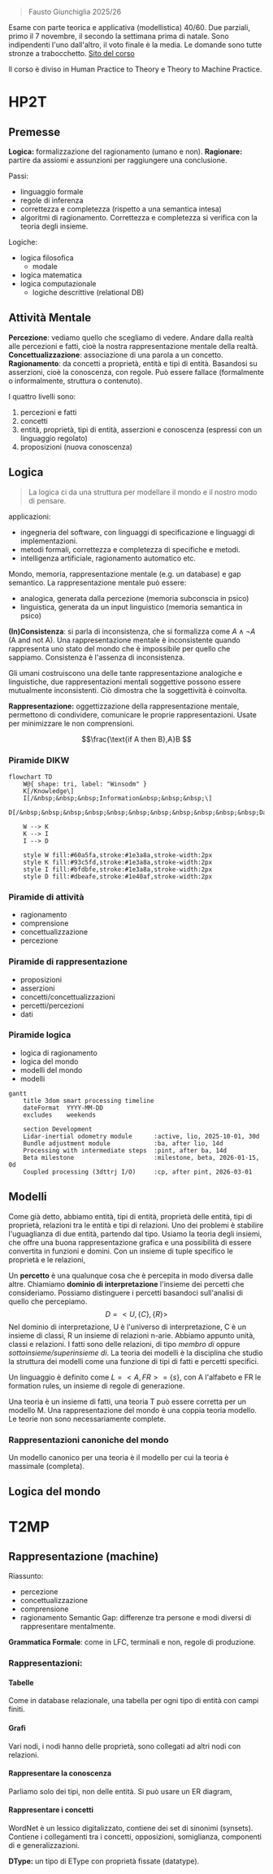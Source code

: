 > Fausto Giunchiglia 2025/26

Esame con parte teorica e applicativa (modellistica) 40/60.
Due parziali, primo il 7 novembre, il secondo la settimana prima di natale. Sono indipendenti l'uno dall'altro, il voto finale è la media. Le domande sono tutte stronze a trabocchetto.
[Sito del corso](https://datascientiafoundation.github.io/datascientia-education-logica-2025-26-unitn/)

Il corso è diviso in Human Practice to Theory e Theory to Machine Practice.
# HP2T
## Premesse
**Logica:** formalizzazione del ragionamento (umano e non).
**Ragionare:** partire da assiomi e assunzioni per raggiungere una conclusione.

Passi:
- linguaggio formale
- regole di inferenza
- correttezza e completezza (rispetto a una semantica intesa)
- algoritmi di ragionamento.
Correttezza e completezza si verifica con la teoria degli insieme.

Logiche:
- logica filosofica
	- modale
- logica matematica
- logica computazionale
	- logiche descrittive (relational DB)

## Attività Mentale
**Percezione**: vediamo quello che scegliamo di vedere. Andare dalla realtà alle percezioni e fatti, cioè la nostra rappresentazione mentale della realtà.
**Concettualizzazione**: associazione di una parola a un concetto. 
**Ragionamento**: da concetti a proprietà, entità e tipi di entità. Basandosi su asserzioni, cioè la conoscenza, con regole. Può essere fallace (formalmente o informalmente, struttura o contenuto).

I quattro livelli sono:
1. percezioni e fatti
2. concetti
3. entità, proprietà, tipi di entità, asserzioni e conoscenza (espressi con un linguaggio regolato)
4. proposizioni (nuova conoscenza)

## Logica

> La logica ci da una struttura per modellare il mondo e il nostro modo di pensare.

applicazioni:
- ingegneria del software, con linguaggi di specificazione e linguaggi di implementazioni.
- metodi formali, correttezza e completezza di specifiche e metodi.
- intelligenza artificiale, ragionamento automatico etc.

Mondo, memoria, rappresentazione mentale (e.g. un database) e gap semantico.
La rappresentazione mentale può essere:
- analogica, generata dalla percezione (memoria subconscia in psico)
- linguistica, generata da un input linguistico (memoria semantica in psico)

**(In)Consistenza**: si parla di inconsistenza, che si formalizza come $A\land \lnot A$ (A and not A). Una rappresentazione mentale è inconsistente quando rappresenta uno stato del mondo che è impossibile per quello che sappiamo. Consistenza è l'assenza di inconsistenza.

Gli umani costruiscono una delle tante rappresentazione analogiche e linguistiche, due rappresentazioni mentali soggettive possono essere mutualmente inconsistenti. Ciò dimostra che la soggettività è coinvolta.

**Rappresentazione:** oggettizzazione della rappresentazione mentale, permettono di condividere, comunicare le proprie rappresentazioni. Usate per minimizzare le non comprensioni.

$$\frac{\text{if A then B},A}B $$
### Piramide DIKW
```mermaid
flowchart TD
    W@{ shape: tri, label: "Winsodm" }
    K[/Knowledge\]
    I[/&nbsp;&nbsp;&nbsp;Information&nbsp;&nbsp;&nbsp;\]
    D[/&nbsp;&nbsp;&nbsp;&nbsp;&nbsp;&nbsp;&nbsp;&nbsp;&nbsp;&nbsp;&nbsp;Data&nbsp;&nbsp;&nbsp;&nbsp;&nbsp;&nbsp;&nbsp;&nbsp;&nbsp;&nbsp;&nbsp;\]
    
    W --> K
    K --> I
    I --> D

    style W fill:#60a5fa,stroke:#1e3a8a,stroke-width:2px
    style K fill:#93c5fd,stroke:#1e3a8a,stroke-width:2px
    style I fill:#bfdbfe,stroke:#1e3a8a,stroke-width:2px
    style D fill:#dbeafe,stroke:#1e40af,stroke-width:2px
```
### Piramide di attività
- ragionamento
- comprensione
- concettualizzazione
- percezione
### Piramide di rappresentazione
- proposizioni
- asserzioni
- concetti/concettualizzazioni
- percetti/percezioni
- dati
### Piramide logica
- logica di ragionamento
- logica del mondo
- modelli del mondo
- modelli

```mermaid
gantt
    title 3dom smart processing timeline
    dateFormat  YYYY-MM-DD
    excludes    weekends

    section Development
    Lidar-inertial odometry module      :active, lio, 2025-10-01, 30d
    Bundle adjustment module            :ba, after lio, 14d
    Processing with intermediate steps  :pint, after ba, 14d
    Beta milestone                      :milestone, beta, 2026-01-15, 0d
    Coupled processing (3dttrj I/O)     :cp, after pint, 2026-03-01
```

## Modelli
Come già detto, abbiamo entità, tipi di entità, proprietà delle entità, tipi di proprietà, relazioni tra le entità e tipi di relazioni.
Uno dei problemi è stabilire l'uguaglianza di due entità, partendo dal tipo.
Usiamo la teoria degli insiemi, che offre una buona rappresentazione grafica e una possibilità di essere convertita in funzioni e domini.
Con un insieme di tuple specifico le proprietà e le relazioni, 

Un **percetto** è una qualunque cosa che è percepita in modo diversa dalle altre. Chiamiamo **dominio di interpretazione** l'insieme dei percetti che consideriamo. Possiamo distinguere i percetti basandoci sull'analisi di quello che percepiamo.
$$D=<U,\{C\},\{R\}>$$
Nel dominio di interpretazione, U è l'universo di interpretazione, C è un insieme di classi, R un insieme di relazioni n-arie. Abbiamo appunto unità, classi e relazioni.
I fatti sono delle relazioni, di tipo *membro di* oppure *sottoinsieme/superinsieme di*.
La teoria dei modelli è la disciplina che studio la struttura dei modelli come una funzione di tipi di fatti e percetti specifici.

Un linguaggio è definito come $L=<A,FR>=\{s\}$, con A l'alfabeto e FR le formation rules, un insieme di regole di generazione.

Una teoria è un insieme di fatti, una teoria T può essere corretta per un modello M. Una rappresentazione del mondo è una coppia teoria modello. Le teorie non sono necessariamente complete.

### Rappresentazioni canoniche del mondo
Un modello canonico per una teoria è il modello per cui la teoria è massimale (completa).

## Logica del mondo

# T2MP
## Rappresentazione (machine)
Riassunto:
- percezione
- concettualizzazione
- comprensione
- ragionamento
Semantic Gap: differenze tra persone e modi diversi di rappresentare mentalmente.

**Grammatica Formale**: come in LFC, terminali e non, regole di produzione.

### Rappresentazioni:
#### Tabelle
Come in database relazionale, una tabella per ogni tipo di entità con campi finiti.
#### Grafi
Vari nodi, i nodi hanno delle proprietà, sono collegati ad altri nodi con relazioni.
#### Rappresentare la conoscenza
Parliamo solo dei tipi, non delle entità. Si può usare un ER diagram, 
#### Rappresentare i concetti
WordNet è un lessico digitalizzato, contiene dei set di sinonimi (synsets). Contiene i collegamenti tra i concetti, opposizioni, somiglianza, componenti di e generalizzazioni.

**DType:** un tipo di EType con proprietà fissate (datatype).